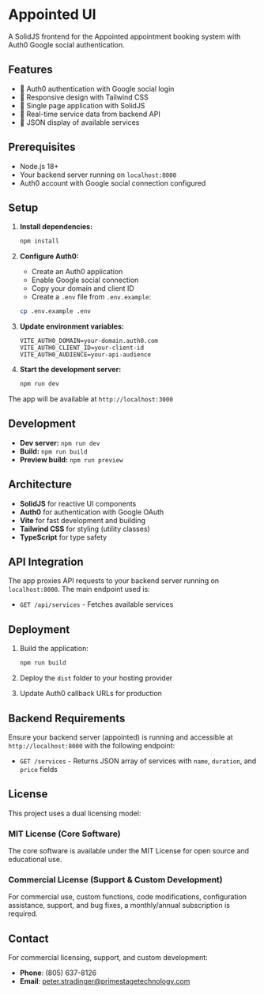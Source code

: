 # Appointed UI

A SolidJS frontend for the Appointed appointment booking system with Auth0 Google social authentication.

## Features

- 🔐 Auth0 authentication with Google social login
- 📱 Responsive design with Tailwind CSS
- 🚀 Single page application with SolidJS
- 🔄 Real-time service data from backend API
- 📄 JSON display of available services

## Prerequisites

- Node.js 18+ 
- Your backend server running on `localhost:8000`
- Auth0 account with Google social connection configured

## Setup

1. **Install dependencies:**
   ```bash
   npm install
   ```

2. **Configure Auth0:**
   - Create an Auth0 application
   - Enable Google social connection
   - Copy your domain and client ID
   - Create a `.env` file from `.env.example`:
   ```bash
   cp .env.example .env
   ```

3. **Update environment variables:**
   ```env
   VITE_AUTH0_DOMAIN=your-domain.auth0.com
   VITE_AUTH0_CLIENT_ID=your-client-id
   VITE_AUTH0_AUDIENCE=your-api-audience
   ```

4. **Start the development server:**
   ```bash
   npm run dev
   ```

The app will be available at `http://localhost:3000`

## Development

- **Dev server:** `npm run dev`
- **Build:** `npm run build`
- **Preview build:** `npm run preview`

## Architecture

- **SolidJS** for reactive UI components
- **Auth0** for authentication with Google OAuth
- **Vite** for fast development and building
- **Tailwind CSS** for styling (utility classes)
- **TypeScript** for type safety

## API Integration

The app proxies API requests to your backend server running on `localhost:8000`. The main endpoint used is:

- `GET /api/services` - Fetches available services

## Deployment

1. Build the application:
   ```bash
   npm run build
   ```

2. Deploy the `dist` folder to your hosting provider

3. Update Auth0 callback URLs for production

## Backend Requirements

Ensure your backend server (appointed) is running and accessible at `http://localhost:8000` with the following endpoint:

- `GET /services` - Returns JSON array of services with `name`, `duration`, and `price` fields

## License

This project uses a dual licensing model:

### MIT License (Core Software)
The core software is available under the MIT License for open source and educational use.

### Commercial License (Support & Custom Development)
For commercial use, custom functions, code modifications, configuration assistance, support, and bug fixes, a monthly/annual subscription is required.

## Contact

For commercial licensing, support, and custom development:

- **Phone**: (805) 637-8126
- **Email**: peter.stradinger@primestagetechnology.com
